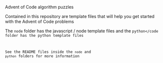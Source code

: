 Advent of Code algorithm puzzles

Contained in this repository are template files that will help you get started
with the Advent of Code problems

The <code>node</code> folder has the javascript / node template files and 
the <code>python</code folder has the python template files

See the README files inside the <code>node</code> and <code>python</code> folders for more information